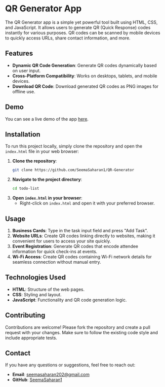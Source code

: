 # QR Generator App

The QR Generator app is a simple yet powerful tool built using HTML, CSS, and JavaScript. It allows users to generate QR (Quick Response) codes instantly for various purposes. QR codes can be scanned by mobile devices to quickly access URLs, share contact information, and more.
## Features

- **Dynamic QR Code Generation**: Generate QR codes dynamically based on user input.
- **Cross-Platform Compatibility**: Works on desktops, tablets, and mobile devices.
- **Download QR Code**: Download generated QR codes as PNG images for offline use.

## Demo

You can see a live demo of the app [here](https://github.com/SeemaSaharan1/QR-Generator).


## Installation

To run this project locally, simply clone the repository and open the `index.html` file in your web browser:

1. **Clone the repository**:
    ```bash
    git clone https://github.com/SeemaSaharan1/QR-Generator
    ```
2. **Navigate to the project directory**:
    ```bash
    cd todo-list
    ```
3. **Open `index.html` in your browser**:
   - Right-click on `index.html` and open it with your preferred browser.

## Usage

1. **Business Cards**: Type in the task input field and press "Add Task".
2. **Website URLs**: Create QR codes linking directly to websites, making it convenient for users to access your site quickly.
3. **Event Registration**: Generate QR codes that encode attendee information for quick check-ins at events.
4. **Wi-Fi Access**: Create QR codes containing Wi-Fi network details for seamless connection without manual entry.

## Technologies Used

- **HTML**: Structure of the web pages.
- **CSS**: Styling and layout.
- **JavaScript**: Functionality and QR code generation logic.

## Contributing

Contributions are welcome! Please fork the repository and create a pull request with your changes. Make sure to follow the existing code style and include appropriate tests.


## Contact

If you have any questions or suggestions, feel free to reach out:

- **Email**: [seemasaharan202@gmail.com](mailto:seemasaharan202@gmail.com)
- **GitHub**: [SeemaSaharan1](https://github.com/SeemaSaharan1/)
